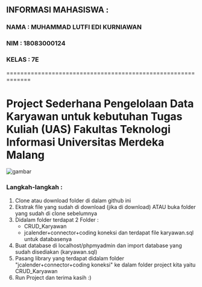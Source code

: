 ## INFORMASI MAHASISWA :

### NAMA : MUHAMMAD LUTFI EDI KURNIAWAN

### NIM : 18083000124

### KELAS : 7E

=============================================================

# Project Sederhana Pengelolaan Data Karyawan untuk kebutuhan Tugas Kuliah (UAS) Fakultas Teknologi Informasi Universitas Merdeka Malang

![gambar](preview.png?raw=true)

### Langkah-langkah :

1. Clone atau download folder di dalam github ini
2. Ekstrak file yang sudah di download (jika di download) ATAU buka folder yang sudah di clone sebelumnya
3. Didalam folder terdapat 2 Folder :
   - CRUD_Karyawan
   - jcalender+connector+coding koneksi
     dan terdapat file karyawan.sql untuk databasenya
4. Buat database di localhost/phpmyadmin dan import database yang sudah disediakan (karyawan.sql)
5. Pasang library yang terdapat didalam folder "jcalender+connector+coding koneksi" ke dalam folder project kita yaitu CRUD_Karyawan
6. Run Project dan terima kasih :)
